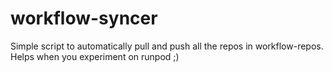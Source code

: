 # workflow-syncer

Simple script to automatically pull and push all the repos in workflow-repos.
Helps when you experiment on runpod ;)